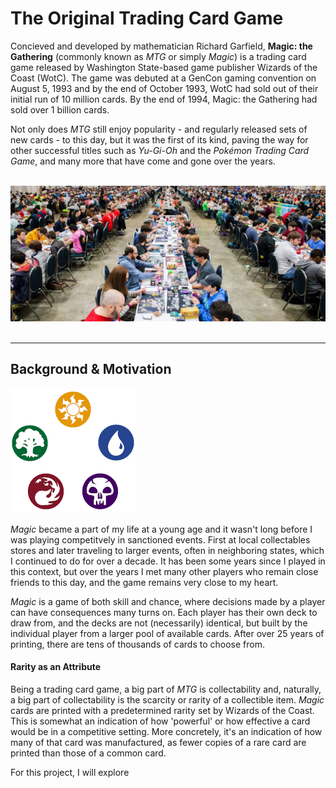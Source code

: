 # **The Original Trading Card Game**

Concieved and developed by mathematician Richard Garfield, **Magic: the Gathering** (commonly known as *MTG* or simply *Magic*) is a trading card game released by Washington State-based game publisher Wizards of the Coast (WotC). The game was debuted at a GenCon gaming convention on August 5, 1993 and by the end of October 1993, WotC had sold out of their initial run of 10 million cards. By the end of 1994, Magic: the Gathering had sold over 1 billion cards.

Not only does *MTG* still enjoy popularity - and regularly released sets of new cards - to this day, but it was the first of its kind, paving the way for other successful titles such as *Yu-Gi-Oh* and the *Pokémon Trading Card Game*, and many more that have come and gone over the years. <br/><br/>

![a large Magic: the Gathering tournament](images/mtgtourny.jpg)
<br/><br/>

---
## **Background & Motivation**

![the MTG 'color pie'](images/MM20161114_Wheel_small.png)

*Magic* became a part of my life at a young age and it wasn't long before I was playing competitvely in sanctioned events. First at local collectables stores and later traveling to larger events, often in neighboring states, which I continued to do for over a decade. It has been some years since I played in this context, but over the years I met many other players who remain close friends to this day, and the game remains very close to my heart.

*Magic* is a game of both skill and chance, where decisions made by a player can have consequences many turns on. Each player has their own deck to draw from, and the decks are not (necessarily) identical, but built by the individual player from a larger pool of available cards. After over 25 years of printing, there are tens of thousands of cards to choose from.
<br/>

#### **Rarity as an Attribute**

Being a trading card game, a big part of *MTG* is collectability and, naturally, a big part of collectability is the scarcity or rarity of a collectible item. *Magic* cards are printed with a predetermined rarity set by Wizards of the Coast. This is somewhat an indication of how 'powerful' or how effective a card would be in a competitive setting. More concretely, it's an indication of how many of that card was manufactured, as fewer copies of a rare card are printed than those of a common card.

For this project, I will explore 